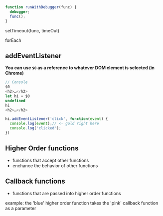 ```js
function runWithDebugger(func) {
  debugger;
  func();
}
```

setTimeout(func, timeOut)

forEach

## addEventListener
**You can use `$0` as a reference to whatever DOM element is selected (in Chrome)**

```js
// Console
$0
<h2>​…​</h2>​
let hi = $0
undefined
hi
<h2>​…​</h2>​

hi.addEventListener('click', function(event) {
  console.log(event);// <- gold right here
  console.log('clicked');
})
```

## Higher Order functions
- functions that accept other functions
- enchance the behavior of other functions

## Callback functions
- functions that are passed into higher order functions

example: the 'blue' higher order function takes the 'pink' callback function as a parameter
